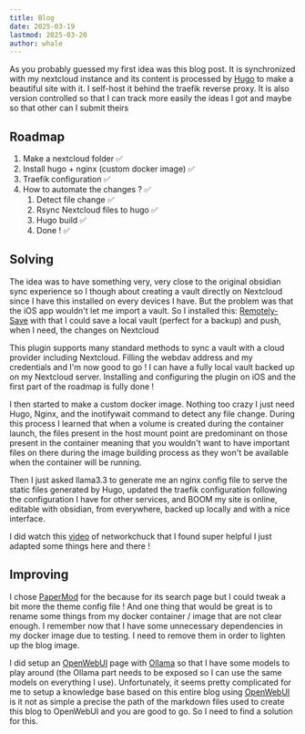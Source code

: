 ```yaml
---
title: Blog
date: 2025-03-19
lastmod: 2025-03-20
author: whale
---
```

As you probably guessed my first idea was this blog post. It is synchronized with my nextcloud instance and its content is processed by [Hugo](https://gohugo.io/) to make a beautiful site with it. I self-host it behind the traefik reverse proxy. It is also version controlled so that I can track more easily the ideas I got and maybe so that other can I submit theirs

## Roadmap

1. Make a nextcloud folder ✅ 
2. Install hugo + nginx (custom docker image) ✅
3. Traefik configuration ✅
4. How to automate the changes ? ✅
	1. Detect file change ✅
	2. Rsync Nextcloud files to hugo ✅
	3. Hugo build ✅
	4. Done ! ✅

## Solving

The idea was to have something very, very close to the original obsidian sync experience so I though about creating a vault directly on Nextcloud since I have this installed on every devices I have. But the problem was that the iOS app wouldn't let me import a vault. So I installed this: [Remotely-Save](https://github.com/remotely-save/remotely-save) with that I could save a local vault (perfect for a backup) and push, when I need, the changes on Nextcloud

This plugin supports many standard methods to sync a vault with a cloud provider including Nextcloud. Filling the webdav address and my credentials and I'm now good to go ! I can have a fully local vault backed up on my Nextcloud server. Installing and configuring the plugin on iOS and the first part of the roadmap is fully done !

I then started to make a custom docker image. Nothing too crazy I just need Hugo, Nginx, and the inotifywait command to detect any file change. During this process I learned that when a volume is created during the container launch, the files present in the host mount point are predominant on those present in the container meaning that you wouldn't want to have important files on there during the image building process as they won't be available when the container will be running.

Then I just asked llama3.3 to generate me an nginx config file to serve the static files generated by Hugo, updated the traefik configuration following the configuration I have for other services, and BOOM my site is online, editable with obsidian, from everywhere, backed up locally and with a nice interface.

I did watch this [video](https://www.youtube.com/watch?v=dnE7c0ELEH8&t=291s) of networkchuck that I found super helpful I just adapted some things here and there !
## Improving

I chose [PaperMod](https://github.com/adityatelange/hugo-PaperMod) for the because for its search page but I could tweak a bit more the theme config file ! And one thing that would be great is to rename some things from my docker container / image that are not clear enough. I remember now that I have some unnecessary dependencies in my docker image due to testing. I need to remove them in order to lighten up the blog image.

I did setup an [OpenWebUI](https://ai.thewhale.fr) page with [Ollama](https://ollama.com/) so that I have some models to play around (the Ollama part needs to be exposed so I can use the same models on everything I use). Unfortunately, it seems pretty complicated for me to setup a knowledge base based on this entire blog using [OpenWebUI](https://docs.openwebui.com/) is it not as simple a precise the path of the markdown files used to create this blog to OpenWebUI and you are good to go. So I need to find a solution for this.